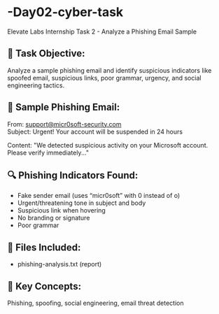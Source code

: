 # -Day02-cyber-task
Elevate Labs Internship Task 2 - Analyze a Phishing Email Sample

## 🎯 Task Objective:
Analyze a sample phishing email and identify suspicious indicators like spoofed email, suspicious links, poor grammar, urgency, and social engineering tactics.

## 📧 Sample Phishing Email:
From: support@micr0soft-security.com  
Subject: Urgent! Your account will be suspended in 24 hours

Content:
"We detected suspicious activity on your Microsoft account. Please verify immediately..."

## 🔍 Phishing Indicators Found:
- Fake sender email (uses “micr0soft” with 0 instead of o)
- Urgent/threatening tone in subject and body
- Suspicious link when hovering
- No branding or signature
- Poor grammar

## 📄 Files Included:
- phishing-analysis.txt (report)

## 🔐 Key Concepts:
Phishing, spoofing, social engineering, email threat detection
